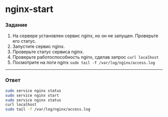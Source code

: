 # nginx-start

### Задание

1. На сервере установлен сервис nginx, но он не запущен. Проверьте его статус.
2. Запустите сервис nginx.
3. Проверьте статус сервиса nginx.
4. Проверьте работоспособность nginx, сделав запрос `curl localhost`
5. Посмотрите на логи nginx `sudo tail -f /var/log/nginx/access.log`

---

### Ответ

```bash
sudo service nginx status
sudo service nginx start
sudo service nginx status
curl localhost
sudo tail -f /var/log/nginx/access.log
```

